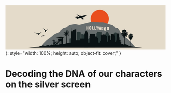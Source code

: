 ![Header Image](hollywood-copy.jpg){: style="width: 100%; height: auto; object-fit: cover;" }

# Decoding the DNA of our characters on the silver screen


